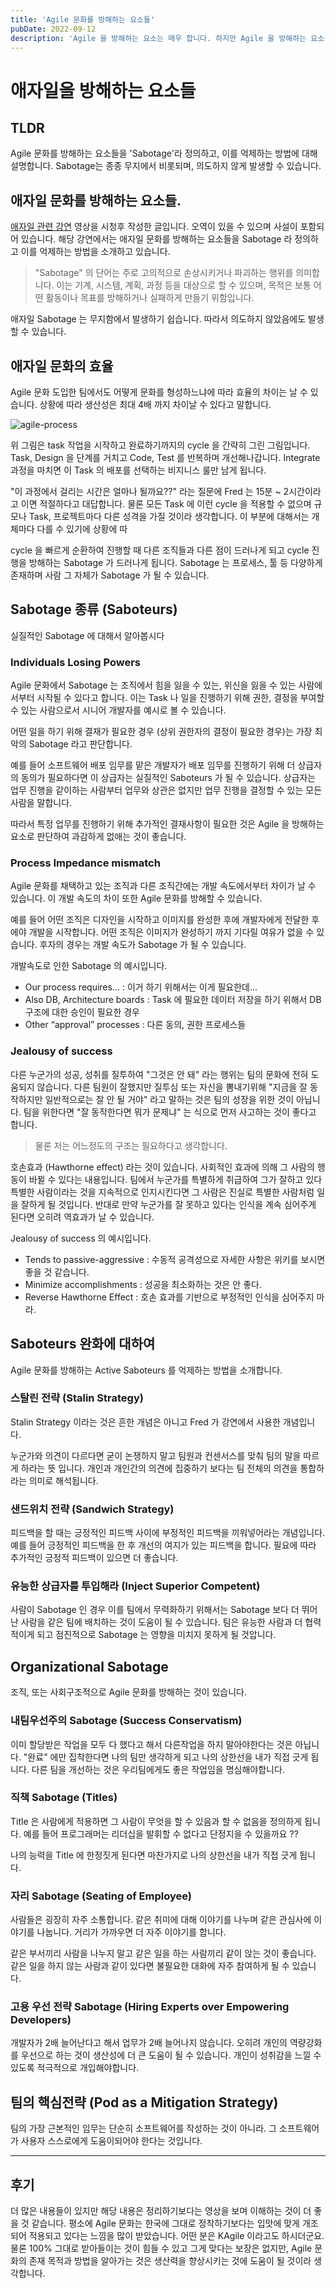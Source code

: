```yaml
---
title: 'Agile 문화를 방해하는 요소들'
pubDate: 2022-09-12
description: 'Agile 을 방해하는 요소는 매우 합니다. 하지만 Agile 을 방해하는 요소를 인정함으로 이를 억제할 수 있습니다.'
---
```


# 애자일을 방해하는 요소들

## TLDR

Agile 문화를 방해하는 요소들을 'Sabotage'라 정의하고, 이를 억제하는 방법에 대해 설명합니다. Sabotage는 종종 무지에서 비롯되며, 의도하지 않게 발생할 수 있습니다.

## 애자일 문화를 방해하는 요소들.

[애자일 관련 강연](https://www.youtube.com/watch?v=3cDpLVuQXEo&t) 영상을 시청후 작성한 글입니다. 오역이 있을 수 있으며 사설이 포함되어 있습니다.
해당 강연에서는 애자일 문화를 방해하는 요소들을 Sabotage 라 정의하고 이를 억제하는 방법을 소개하고 있습니다.

> "Sabotage" 의 단어는 주로 고의적으로 손상시키거나 파괴하는 행위를 의미합니다. 이는 기계, 시스템, 계획, 과정 등을 대상으로 할 수 있으며, 목적은 보통 어떤 활동이나 목표를 방해하거나 실패하게 만들기 위함입니다.

애자일 Sabotage 는 무지함에서 발생하기 쉽습니다. 따라서 의도하지 않았음에도 발생할 수 있습니다.

## 애자일 문화의 효율

Agile 문화 도입한 팀에서도 어떻게 문화를 형성하느냐에 따라 효율의 차이는 날 수 있습니다. 상황에 따라 생산성은 최대 4배 까지 차이날 수 있다고 말합니다.

![agile-process](/static/images/agile-process.png)

위 그림은 task 작업을 시작하고 완료하기까지의 cycle 을 간략히 그린 그림입니다.
Task, Design 을 단계를 거치고 Code, Test 를 반복하며 개선해나갑니다.
Integrate 과정을 마치면 이 Task 의 배포를 선택하는 비지니스 룰만 남게 됩니다.

"이 과정에서 걸리는 시간은 얼마나 될까요??" 라는 질문에 Fred 는 15분 ~ 2시간이라고 이면 적절하다고 대답합니다.
물론 모든 Task 에 이런 cycle 을 적용할 수 없으며 규모나 Task, 프로젝트마다 다른 성격을 가질 것이라 생각합니다. 이 부분에 대해서는 개체마다 다를 수 있기에 상황에 따

cycle 을 빠르게 순환하여 진행할 때 다른 조직들과 다른 점이 드러나게 되고 cycle 진행을 방해하는 Sabotage 가 드러나게 됩니다.
Sabotage 는 프로세스, 툴 등 다양하게 존재하며 사람 그 자체가 Sabotage 가 될 수 있습니다.

## Sabotage 종류 (Saboteurs)

실질적인 Sabotage 에 대해서 알아봅시다

### Individuals Losing Powers

Agile 문화에서 Sabotage 는 조직에서 힘을 잃을 수 있는, 위신을 잃을 수 있는 사람에서부터 시작될 수 있다고 합니다.
이는 Task 나 일을 진행하기 위해 권한, 결정을 부여할 수 있는 사람으로서 시니어 개발자를 예시로 볼 수 있습니다.

어떤 일을 하기 위해 결재가 필요한 경우 (상위 권한자의 결정이 필요한 경우)는 가장 최악의 Sabotage 라고 판단합니다.

예를 들어 소프트웨어 배포 임무를 맡은 개발자가 배포 임무를 진행하기 위해 더 상급자의 동의가 필요하다면 이 상급자는 실질적인 Saboteurs 가 될 수 있습니다.
상급자는 업무 진행을 같이하는 사람부터 업무와 상관은 없지만 업무 진행을 결정할 수 있는 모든 사람을 말합니다.

따라서 특정 업무를 진행하기 위해 추가적인 결재사항이 필요한 것은 Agile 을 방해하는 요소로 판단하여 과감하게 없애는 것이 좋습니다.

### Process Impedance mismatch

Agile 문화를 채택하고 있는 조직과 다른 조직간에는 개발 속도에서부터 차이가 날 수 있습니다. 이 개발 속도의 차이 또한 Agile 문화를 방해할 수 있습니다.

예를 들어 어떤 조직은 디자인을 시작하고 이미지를 완성한 후에 개발자에게 전달한 후에야 개발을 시작합니다. 어떤 조직은 이미지가 완성하기 까지 기다릴 여유가 없을 수 있습니다.
후자의 경우는 개발 속도가 Sabotage 가 될 수 있습니다.

개발속도로 인한 Sabotage 의 예시입니다.

- Our process requires… : 이거 하기 위해서는 이게 필요한데...
- Also DB, Architecture boards : Task 에 필요한 데이터 저장을 하기 위해서 DB 구조에 대한 승인이 필요한 경우
- Other “approval” processes : 다른 동의, 권한 프로세스들

### Jealousy of success

다른 누군가의 성공, 성취를 질투하여 "그것은 안 돼" 라는 행위는 팀의 문화에 전혀 도움되지 않습니다.
다른 팀원이 잘했지만 질투심 또는 자신을 뽐내기위해 "지금을 잘 동작하지만 일반적으로는 잘 안 될 거야" 라고 말하는 것은 팀의 성장을 위한 것이 아닙니다.
팀을 위한다면 "잘 동작한다면 뭐가 문제냐" 는 식으로 먼저 사고하는 것이 좋다고 합니다.

> 물론 저는 어느정도의 구조는 필요하다고 생각합니다.

호손효과 (Hawthorne effect) 라는 것이 있습니다. 사회적인 효과에 의해 그 사람의 행동이 바뀔 수 있다는 내용입니다.
팀에서 누군가를 특별하게 취급하여 그가 잘하고 있다 특별한 사람이라는 것을 지속적으로 인지시킨다면 그 사람은 진실로 특별한 사람처럼 일을 잘하게 될 것입니다.
반대로 만약 누군가를 잘 못하고 있다는 인식을 계속 심어주게 된다면 오히려 역효과가 날 수 있습니다.

Jealousy of success 의 예시입니다.

- Tends to passive-aggressive : 수동적 공격성으로 자세한 사항은 위키를 보시면 좋을 것 같습니다.
- Minimize accomplishments : 성공을 최소화하는 것은 안 좋다.
- Reverse Hawthorne Effect : 호손 효과를 기반으로 부정적인 인식을 심어주지 마라.

## Saboteurs 완화에 대하여

Agile 문화를 방해하는 Active Saboteurs 를 억제하는 방법을 소개합니다.

### 스탈린 전략 (Stalin Strategy)

Stalin Strategy 이라는 것은 흔한 개념은 아니고 Fred 가 강연에서 사용한 개념입니다.

누군가와 의견이 다르다면 굳이 논쟁하지 말고 팀원과 컨센서스를 맞춰 팀의 말을 따르게 하라는 뜻 입니다.
개인과 개인간의 의견에 집중하기 보다는 팀 전체의 의견을 통합하라는 의미로 해석됩니다.

### 샌드위치 전략 (Sandwich Strategy)

피드백을 할 때는 긍정적인 피드백 사이에 부정적인 피드백을 끼워넣어라는 개념입니다.
예를 들어 긍정적인 피드백을 한 후 개선의 여지가 있는 피드백을 합니다. 필요에 따라 추가적인 긍정적 피드백이 있으면 더 좋습니다.

### 유능한 상급자를 투입해라 (Inject Superior Competent)

사람이 Sabotage 인 경우 이를 팀에서 무력화하기 위해서는 Sabotage 보다 더 뛰어난 사람을 같은 팀에 배치하는 것이 도움이 될 수 있습니다.
팀은 유능한 사람과 더 협력적이게 되고 점진적으로 Sabotage 는 영향을 미치지 못하게 될 것압니다.


## Organizational Sabotage

조직, 또는 사회구조적으로 Agile 문화를 방해하는 것이 있습니다.

### 내팀우선주의 Sabotage (Success Conservatism)

이미 할당받은 작업을 모두 다 했다고 해서 다른작업을 하지 말아야한다는 것은 아닙니다. "완료" 에만 집착한다면
나의 팀만 생각하게 되고 나의 상한선을 내가 직접 긋게 됩니다. 다른 팀을 개선하는 것은 우리팀에게도 좋은 작업임을 명심해야합니다.

### 직책 Sabotage (Titles)

Title 은 사람에게 적용하면 그 사람이 무엇을 할 수 있음과 할 수 없음을 정의하게 됩니다.
예를 들어 프로그래머는 리더십을 발휘할 수 없다고 단정지을 수 있을까요 ??

나의 능력을 Title 에 한정짓게 된다면 마찬가지로 나의 상한선을 내가 직접 긋게 됩니다.

### 자리 Sabotage (Seating of Employee)

사람들은 굉장히 자주 소통합니다. 같은 취미에 대해 이야기를 나누며 같은 관심사에 이야기를 나눕니다. 거리가 가까우면 더 자주 이야기를 합니다.

같은 부서끼리 사람을 나누지 말고 같은 일을 하는 사람끼리 같이 앉는 것이 좋습니다.
같은 일을 하지 않는 사람과 같이 있다면 불필요한 대화에 자주 참여하게 될 수 있습니다.

### 고용 우선 전략 Sabotage (Hiring Experts over Empowering Developers)

개발자가 2배 늘어난다고 해서 업무가 2배 늘어나지 않습니다. 오히려 개인의 역량강화를 우선으로 하는 것이 생산성에 더 큰 도움이 될 수 있습니다.
개인이 성취감을 느낄 수 있도록 적극적으로 개입해야합니다.

## 팀의 핵심전략 (Pod as a Mitigation Strategy)

팀의 가장 근본적인 임무는 단순히 소프트웨어를 작성하는 것이 아니라. 그 소프트웨어가 사용자 스스로에게 도움이되어야 한다는 것입니다.

---

## 후기

더 많은 내용들이 있지만 해당 내용은 정리하기보다는 영상을 보며 이해하는 것이 더 좋을 것 같습니다.
평소에 Agile 문화는 한국에 그대로 정착하기보다는 입맛에 맞게 개조되어 적용되고 있다는 느낌을 많이 받았습니다. 어떤 분은 KAgile 이라고도 하시더군요.
물론 100% 그대로 받아들이는 것이 힘들 수 있고 그게 맞다는 보장은 없지만, Agile 문화의 존재 목적과 방법을 알아가는 것은 생산력을 향상시키는 것에 도움이 될 것이라 생각합니다.
